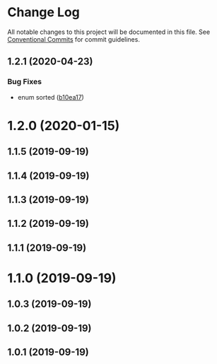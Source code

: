 # Change Log

All notable changes to this project will be documented in this file.
See [Conventional Commits](https://conventionalcommits.org) for commit guidelines.

## 1.2.1 (2020-04-23)


### Bug Fixes

* enum sorted ([b10ea17](https://github.com/morlay/ts-gen/commit/b10ea179e48ec1071f2f467bc710213eb97cf601))



# 1.2.0 (2020-01-15)



## 1.1.5 (2019-09-19)



## 1.1.4 (2019-09-19)



## 1.1.3 (2019-09-19)



## 1.1.2 (2019-09-19)



## 1.1.1 (2019-09-19)



# 1.1.0 (2019-09-19)



## 1.0.3 (2019-09-19)



## 1.0.2 (2019-09-19)



## 1.0.1 (2019-09-19)
